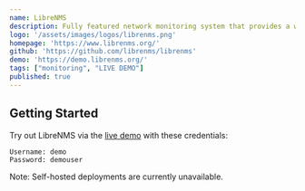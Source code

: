 ```yaml
---
name: LibreNMS
description: Fully featured network monitoring system that provides a wealth of features and device support.
logo: '/assets/images/logos/librenms.png'
homepage: 'https://www.librenms.org/'
github: 'https://github.com/librenms/librenms'
demo: 'https://demo.librenms.org/'
tags: ["monitoring", "LIVE DEMO"]
published: true
---
```


## Getting Started

Try out LibreNMS via the [live demo](https://demo.librenms.org/) with these credentials:

```
Username: demo
Password: demouser
```

Note: Self-hosted deployments are currently unavailable.
